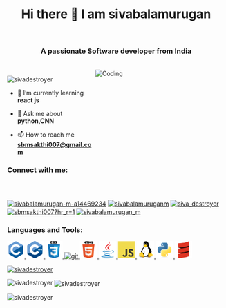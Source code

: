 

<!--
**sivadestroyer/sivadestroyer** is a ✨ _special_ ✨ repository because its `README.md` (this file) appears on your GitHub profile.

Here are some ideas to get you started:

- 🔭 I’m currently working on ...
- 🌱 I’m currently learning ...
- 👯 I’m looking to collaborate on ...
- 🤔 I’m looking for help with ...
- 💬 Ask me about ...
- 📫 How to reach me: ...
- 😄 Pronouns: ...
- ⚡ Fun fact: ...
-->
<h1 align="center">Hi there 👋 I am sivabalamurugan </h1>
</br>
<h3 align="center">A passionate Software developer from India</h3>
</br>
<img align="right" alt="Coding" width="300" height="300" src="https://img.freepik.com/free-vector/hacker-operating-laptop-cartoon-icon-illustration-technology-icon-concept-isolated-flat-cartoon-style_138676-2387.jpg?w=740&t=st=1688717707~exp=1688718307~hmac=4b8b6d4ee3b01947ca43c9687c4ad7f9e8289c2b7e373758bb04290033946d3e">
<p align="left"> <img src="https://komarev.com/ghpvc/?username=sivadestroyer&label=Profile%20views&color=0e75b6&style=flat" alt="sivadestroyer" /> </p>

- 🌱 I’m currently learning **react js**

- 💬 Ask me about **python,CNN**

- 📫 How to reach me **sbmsakthi007@gmail.com**



<h3 align="left">Connect with me:</h3>
<p align="left">
<a href="https://linkedin.com/in/sivabalamurugan-m-a14469234" target="blank"><img align="center" src="https://raw.githubusercontent.com/rahuldkjain/github-profile-readme-generator/master/src/images/icons/Social/linked-in-alt.svg" alt="sivabalamurugan-m-a14469234" height="30" width="40" /></a>
<a href="https://instagram.com/sivabalamuruganm" target="blank"><img align="center" src="https://raw.githubusercontent.com/rahuldkjain/github-profile-readme-generator/master/src/images/icons/Social/instagram.svg" alt="sivabalamuruganm" height="30" width="40" /></a>
<a href="https://www.codechef.com/users/siva_destroyer" target="blank"><img align="center" src="https://cdn.jsdelivr.net/npm/simple-icons@3.1.0/icons/codechef.svg" alt="siva_destroyer" height="30" width="40" /></a>
<a href="https://www.hackerrank.com/sbmsakthi007?hr_r=1" target="blank"><img align="center" src="https://raw.githubusercontent.com/rahuldkjain/github-profile-readme-generator/master/src/images/icons/Social/hackerrank.svg" alt="sbmsakthi007?hr_r=1" height="30" width="40" /></a>
<a href="https://www.leetcode.com/sivabalamurugan_m" target="blank"><img align="center" src="https://raw.githubusercontent.com/rahuldkjain/github-profile-readme-generator/master/src/images/icons/Social/leet-code.svg" alt="sivabalamurugan_m" height="30" width="40" /></a>

</p>

<h3 align="left">Languages and Tools:</h3>
<p align="left"> <a href="https://www.cprogramming.com/" target="_blank" rel="noreferrer"> <img src="https://raw.githubusercontent.com/devicons/devicon/master/icons/c/c-original.svg" alt="c" width="40" height="40"/> </a> <a href="https://www.w3schools.com/cpp/" target="_blank" rel="noreferrer"> <img src="https://raw.githubusercontent.com/devicons/devicon/master/icons/cplusplus/cplusplus-original.svg" alt="cplusplus" width="40" height="40"/> </a> <a href="https://www.w3schools.com/css/" target="_blank" rel="noreferrer"> <img src="https://raw.githubusercontent.com/devicons/devicon/master/icons/css3/css3-original-wordmark.svg" alt="css3" width="40" height="40"/> </a> <a href="https://git-scm.com/" target="_blank" rel="noreferrer"> <img src="https://www.vectorlogo.zone/logos/git-scm/git-scm-icon.svg" alt="git" width="40" height="40"/> </a> <a href="https://www.w3.org/html/" target="_blank" rel="noreferrer"> <img src="https://raw.githubusercontent.com/devicons/devicon/master/icons/html5/html5-original-wordmark.svg" alt="html5" width="40" height="40"/> </a> <a href="https://www.java.com" target="_blank" rel="noreferrer"> <img src="https://raw.githubusercontent.com/devicons/devicon/master/icons/java/java-original.svg" alt="java" width="40" height="40"/> </a> <a href="https://developer.mozilla.org/en-US/docs/Web/JavaScript" target="_blank" rel="noreferrer"> <img src="https://raw.githubusercontent.com/devicons/devicon/master/icons/javascript/javascript-original.svg" alt="javascript" width="40" height="40"/> </a> <a href="https://www.linux.org/" target="_blank" rel="noreferrer"> <img src="https://raw.githubusercontent.com/devicons/devicon/master/icons/linux/linux-original.svg" alt="linux" width="40" height="40"/> </a> <a href="https://www.python.org" target="_blank" rel="noreferrer"> <img src="https://raw.githubusercontent.com/devicons/devicon/master/icons/python/python-original.svg" alt="python" width="40" height="40"/> </a> <a href="https://www.scala-lang.org" target="_blank" rel="noreferrer"> <img src="https://raw.githubusercontent.com/devicons/devicon/master/icons/scala/scala-original.svg" alt="scala" width="40" height="40"/> </a> </p>
  <p align="left"> <a href="https://github.com/ryo-ma/github-profile-trophy"><img src="https://github-profile-trophy.vercel.app/?username=sivadestroyer" alt="sivadestroyer" /></a> </p>

<p><img align="left" src="https://github-readme-stats.vercel.app/api/top-langs?username=sivadestroyer&show_icons=true&locale=en&layout=compact" alt="sivadestroyer" /></p>

<p>&nbsp;<img align="center" src="https://github-readme-stats.vercel.app/api?username=sivadestroyer&show_icons=true&locale=en" alt="sivadestroyer" /></p>

<p><img align="center" src="https://github-readme-streak-stats.herokuapp.com/?user=sivadestroyer&" alt="sivadestroyer" /></p>
